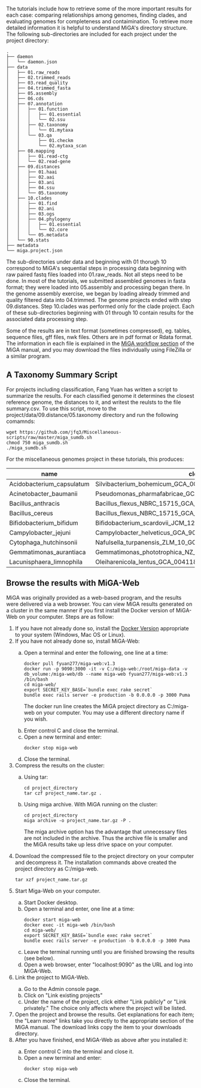 The tutorials include how to retrieve some of the more important results for each case: comparing relationships among genomes, finding clades, and evaluating genomes for completeness and contaimination. To retrieve more detailed information it is helpful to understand MiGA's directory structure. The following sub-directories are included for each project under the project directory:

```
.
├── daemon
│   └── daemon.json
├── data
│   ├── 01.raw_reads
│   ├── 02.trimmed_reads
│   ├── 03.read_quality
│   ├── 04.trimmed_fasta
│   ├── 05.assembly
│   ├── 06.cds
│   ├── 07.annotation
│   │   ├── 01.function
│   │   │   ├── 01.essential
│   │   │   └── 02.ssu
│   │   ├── 02.taxonomy
│   │   │   └── 01.mytaxa
│   │   └── 03.qa
│   │       ├── 01.checkm
│   │       └── 02.mytaxa_scan
│   ├── 08.mapping
│   │   ├── 01.read-ctg
│   │   └── 02.read-gene
│   ├── 09.distances
│   │   ├── 01.haai
│   │   ├── 02.aai
│   │   ├── 03.ani
│   │   ├── 04.ssu
│   │   └── 05.taxonomy
│   ├── 10.clades
│   │   ├── 01.find
│   │   ├── 02.ani
│   │   ├── 03.ogs
│   │   ├── 04.phylogeny
│   │   │   ├── 01.essential
│   │   │   └── 02.core
│   │   └── 05.metadata
│   └── 90.stats
├── metadata
└── miga.project.json
```
The sub-directories under data and beginning with 01 thorugh 10 correspond to MiGA's sequential steps in processing data beginning with raw paired fastq files loaded into 01.raw_reads. Not all steps need to be done. In most of the tutorials, we submitted assembled genomes in fasta format; they were loaded into 05.assembly and processing began there. In the genome assembly exercise, we began by loading already trimmed and quality filtered data into 04.trimmed. The genome projects ended with step 09.distances. Step 10.clades was performed only for the clade project. Each of these sub-directories beginning with 01 through 10 contain results for the associated data processing step.

Some of the results are in text format (sometimes compressed), eg. tables, sequence files, gff files, nwk files. Others are in pdf format or Rdata format. The information in each file is explained in the [MiGA workflow section](https://manual.microbial-genomes.org/part5/workflow) of the MiGA manual, and you may download the files individually using FileZilla or a similar program. 


## A Taxonomy Summary Script

For projects including classification, Fang Yuan has written a script to summarize the results. For each classified genome it determines the closest reference genome, the distances to it, and writest the reulsts to the file summary.csv. To use this script, move to the project/data/09.distance/05.taxonomy directory and run the following comamnds:

```
wget https://github.com/jfq3/Miscellaneous-scripts/raw/master/miga_sumdb.sh
chmod 750 miga_sumdb.sh
./miga_sumdb.sh
```
For the miscellaneous genomes project in these tutorials, this produces:

name | closest | haai | aai | ani
---|---|---|---|---
Acidobacterium_capsulatum | Silvibacterium_bohemicum_GCA_001006305 | 99.9508952380952 | 60.0831465538606
Acinetobacter_baumanii | Pseudomonas_pharmafabricae_GCA_002835605 | 98.7412788461538 | 48.5834215277602
Bacillus_anthracis | Bacillus_flexus_NBRC_15715_GCA_001591565 | 98.9199428571429 | 59.5616830477613
Bacillus_cereus | Bacillus_flexus_NBRC_15715_GCA_001591565 | 98.9702788461539 | 59.9991400823551
Bifidobacterium_bifidum | Bifidobacterium_scardovii_JCM_12489___DSM_13734_GCA_000770985 | 99.7717980769231 | 68.9492871800872
Campylobacter_jejuni | Campylobacter_helveticus_GCA_900176295 | 99.1678666666667 | 66.2667775679713
Cytophaga_hutchinsonii | Nafulsella_turpanensis_ZLM_10_GCA_000346615 | 99.9811470588235 | 50.1443577165562
Gemmatimonas_aurantiaca | Gemmatimonas_phototrophica_NZ_CP011454 | 99.9633431372549 | 68.505494616812
Lacunisphaera_limnophila | Oleiharenicola_lentus_GCA_004118375 | 99.9875247524753 | 68.0251176025193

## Browse the results with MiGA-Web

MiGA was originally provided as a web-based program, and the results were delivered via a web browser. You can view MiGA results generated on a cluster in the same manner if you first install the Docker version of MiGA-Web on your computer.  Steps are as follow:

<ol>

<li> If you have not already done so, install the <a href="https://www.docker.com/products/docker-desktop">Docker Version</a> appropriate to your system (Windows, Mac OS or Linux).</li>

<li>If you have not already done so, install MiGA-Web:</li>

<ol type="a">
<li type="a">Open a terminal and enter the following, one line at a time:</li>
<pre><code>docker pull fyuan277/miga-web:v1.3
docker run -p 9090:3000 -it -v C:/miga-web:/root/miga-data -v db_volume:/miga-web/db --name miga-web fyuan277/miga-web:v1.3 /bin/bash
cd miga-web/
export SECRET_KEY_BASE=`bundle exec rake secret`
bundle exec rails server -e production -b 0.0.0.0 -p 3000 Puma
</code></pre>
<p>The docker run line creates the MiGA project directory as C:/miga-web on your computer. You may use a different directory name if you wish.</p>
<li type="a">Enter control C and close the terminal.</li>
<li type="a">Open a new terminal and enter:</li>
<pre><code>docker stop miga-web</code></pre>
<li type="a">Close the terminal.</li>
</ol>

<li>Compress the results on the cluster: </li>

<ol>
<li type="a">Using tar:</li>
<pre><code>cd project_directory</code>
<code>tar czf project_name.tar.gz .</code></pre>
<li type="a">Using miga archive. With MiGA running on the cluster:</li>
<pre><code>cd project_directory
miga archive -o project_name.tar.gz -P .
</code></pre>
<p>The miga archive option has the advantage that unnecessary files are not included in the archive. Thus the archive file is smaller and the MiGA results take up less drive space on your computer.</p>
</ol>

<li>Download the compressed file to the project directory on your computer and decompress it. The installation commands above created the project directory as C:/miga-web.</li>
<pre><code>tar xzf project_name.tar.gz</code></pre>

<li>Start Miga-Web on your computer.</li>

<ol>
<li type="a">Start Docker desktop.</li>
<li type="a">Open a terminal and enter, one line at a time:</li>
<pre><code>docker start miga-web
docker exec -it miga-web /bin/bash
cd miga-web/
export SECRET_KEY_BASE=`bundle exec rake secret`
bundle exec rails server -e production -b 0.0.0.0 -p 3000 Puma
</code></pre>
<li type="a">Leave the terminal running until you are finished browsing the results (see below).</li>
<li type="a">Open a web browser, enter "localhost:9090" as the URL and log into MiGA-Web.</li>
</ol>

<li>Link the project to MiGA-Web.</li>

<ol>
<li type="a">Go to the Admin console page.</li>
<li type="a">Click on "Link existing projects"</li>
<li type="a">Under the name of the project, click either "Link publicly" or "Link privately." The choice only affects where the project will be listed.</li>
</ol>

<li>Open the project and browse the results. Get explanations for each item; the "Learn more" links take you directly to the appropriate section of the MiGA manual. The download links copy the item to your downloads directory.

<li>After you have finished, end MiGA-Web as above after you installed it:</li>

<ol>
<li type="a">Enter control C into the terminal and close it.</li>
<li type="a">Open a new terminal and enter:</li>
<pre><code>docker stop miga-web</code></pre>
<li type="a">Close the terminal.</li>
</ol>

</ol>
